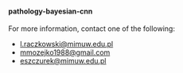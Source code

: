 #### pathology-bayesian-cnn

For more information, contact one of the following:
- l.raczkowski@mimuw.edu.pl
- mmozejko1988@gmail.com
- eszczurek@mimuw.edu.pl
